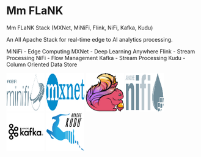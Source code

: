 # Mm FLaNK
Mm FLaNK Stack (MXNet, MiNiFi, Flink, NiFi, Kafka, Kudu)

An All Apache Stack for real-time edge to AI analytics processing.

MiNiFi - Edge Computing
MXNet - Deep Learning Anywhere
Flink - Stream Processing
NiFi - Flow Management
Kafka - Stream Processing
Kudu - Column Oriented Data Store

<img src="minifi.png" alt="Apache NiFi - MiNiFi" width="100" height="100">
<img src="mxnet.png" alt="Apache MXNet" width="100" height="100">
<img src="flink.png" alt="Apache Flink" width="100" height="100">
<img src="nifi.png" alt="Apache NiFi" width="100" height="100">
<img src="kafka.png" alt="Apache Kafka" width="100" height="100">
<img src="kudu.png" alt="Apache Kudu" width="100" height="100">
